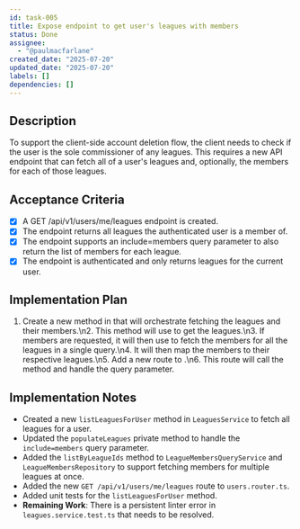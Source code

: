 ```yaml
---
id: task-005
title: Expose endpoint to get user's leagues with members
status: Done
assignee:
  - "@paulmacfarlane"
created_date: "2025-07-20"
updated_date: "2025-07-20"
labels: []
dependencies: []
---
```


## Description

To support the client-side account deletion flow, the client needs to check if the user is the sole commissioner of any leagues. This requires a new API endpoint that can fetch all of a user's leagues and, optionally, the members for each of those leagues.

## Acceptance Criteria

- [x] A GET /api/v1/users/me/leagues endpoint is created.
- [x] The endpoint returns all leagues the authenticated user is a member of.
- [x] The endpoint supports an include=members query parameter to also return the list of members for each league.
- [x] The endpoint is authenticated and only returns leagues for the current user.

## Implementation Plan

1. Create a new method in that will orchestrate fetching the leagues and their members.\n2. This method will use to get the leagues.\n3. If members are requested, it will then use to fetch the members for all the leagues in a single query.\n4. It will then map the members to their respective leagues.\n5. Add a new route to .\n6. This route will call the method and handle the query parameter.

## Implementation Notes

- Created a new `listLeaguesForUser` method in `LeaguesService` to fetch all leagues for a user.
- Updated the `populateLeagues` private method to handle the `include=members` query parameter.
- Added the `listByLeagueIds` method to `LeagueMembersQueryService` and `LeagueMembersRepository` to support fetching members for multiple leagues at once.
- Added the new `GET /api/v1/users/me/leagues` route to `users.router.ts`.
- Added unit tests for the `listLeaguesForUser` method.
- **Remaining Work**: There is a persistent linter error in `leagues.service.test.ts` that needs to be resolved.
